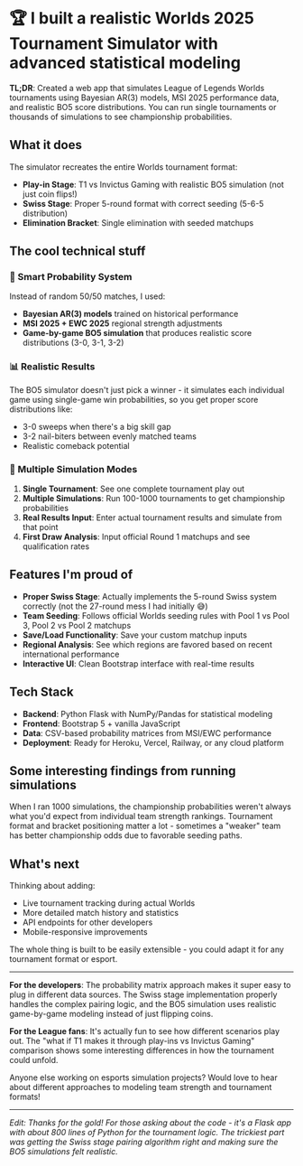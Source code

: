 # 🏆 I built a realistic Worlds 2025 Tournament Simulator with advanced statistical modeling

**TL;DR**: Created a web app that simulates League of Legends Worlds tournaments using Bayesian AR(3) models, MSI 2025 performance data, and realistic BO5 score distributions. You can run single tournaments or thousands of simulations to see championship probabilities.

## What it does

The simulator recreates the entire Worlds tournament format:
- **Play-in Stage**: T1 vs Invictus Gaming with realistic BO5 simulation (not just coin flips!)
- **Swiss Stage**: Proper 5-round format with correct seeding (5-6-5 distribution)
- **Elimination Bracket**: Single elimination with seeded matchups

## The cool technical stuff

### 🧠 Smart Probability System
Instead of random 50/50 matches, I used:
- **Bayesian AR(3) models** trained on historical performance
- **MSI 2025 + EWC 2025** regional strength adjustments
- **Game-by-game BO5 simulation** that produces realistic score distributions (3-0, 3-1, 3-2)

### 📊 Realistic Results
The BO5 simulator doesn't just pick a winner - it simulates each individual game using single-game win probabilities, so you get proper score distributions like:
- 3-0 sweeps when there's a big skill gap
- 3-2 nail-biters between evenly matched teams
- Realistic comeback potential

### 🎯 Multiple Simulation Modes
1. **Single Tournament**: See one complete tournament play out
2. **Multiple Simulations**: Run 100-1000 tournaments to get championship probabilities
3. **Real Results Input**: Enter actual tournament results and simulate from that point
4. **First Draw Analysis**: Input official Round 1 matchups and see qualification rates

## Features I'm proud of

- **Proper Swiss Stage**: Actually implements the 5-round Swiss system correctly (not the 27-round mess I had initially 😅)
- **Team Seeding**: Follows official Worlds seeding rules with Pool 1 vs Pool 3, Pool 2 vs Pool 2 matchups
- **Save/Load Functionality**: Save your custom matchup inputs
- **Regional Analysis**: See which regions are favored based on recent international performance
- **Interactive UI**: Clean Bootstrap interface with real-time results

## Tech Stack
- **Backend**: Python Flask with NumPy/Pandas for statistical modeling
- **Frontend**: Bootstrap 5 + vanilla JavaScript
- **Data**: CSV-based probability matrices from MSI/EWC performance
- **Deployment**: Ready for Heroku, Vercel, Railway, or any cloud platform

## Some interesting findings from running simulations

When I ran 1000 simulations, the championship probabilities weren't always what you'd expect from individual team strength rankings. Tournament format and bracket positioning matter a lot - sometimes a "weaker" team has better championship odds due to favorable seeding paths.

## What's next

Thinking about adding:
- Live tournament tracking during actual Worlds
- More detailed match history and statistics
- API endpoints for other developers
- Mobile-responsive improvements

The whole thing is built to be easily extensible - you could adapt it for any tournament format or esport.

---

**For the developers**: The probability matrix approach makes it super easy to plug in different data sources. The Swiss stage implementation properly handles the complex pairing logic, and the BO5 simulation uses realistic game-by-game modeling instead of just flipping coins.

**For the League fans**: It's actually fun to see how different scenarios play out. The "what if T1 makes it through play-ins vs Invictus Gaming" comparison shows some interesting differences in how the tournament could unfold.

Anyone else working on esports simulation projects? Would love to hear about different approaches to modeling team strength and tournament formats!

---

*Edit: Thanks for the gold! For those asking about the code - it's a Flask app with about 800 lines of Python for the tournament logic. The trickiest part was getting the Swiss stage pairing algorithm right and making sure the BO5 simulations felt realistic.*